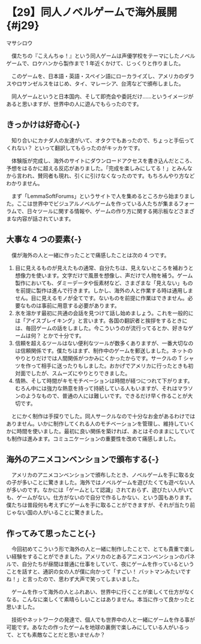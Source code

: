 # 【29】同人ノベルゲームで海外展開{#j29}

<div class="author">マサシロウ</div>

　僕たちの『こえんちゅ！』という同人ゲームは声優学校をテーマにしたノベルゲームで、ロケハンから製作まで 1 年近くかけて、じっくりと作りました。

　このゲームを、日本語・英語・スペイン語にローカライズし、アメリカのダラスやロサンゼルスをはじめ、タイ、マレーシア、台湾などで頒布しました。

　同人ゲームというと日本国内、そして即売会や委託だけ……というイメージがあると思いますが、世界中の人に遊んでもらったのです。

## きっかけは好奇心{-}

　知り合いにカナダ人の友達がいて、オタクでもあったので、ちょっと手伝ってくれない？ といって翻訳してもらったのがキッカケです。

　体験版が完成し、海外のサイトにダウンロードアクセスを書き込んだところ、予想をはるかに超える反応がありました。「完成を楽しみにしてる！」とみんなから言われ、賛同者も現れ、引くに引けなくなったのです。もちろんやり方などわかりません。

　まず「LemmaSoftForums」というサイトで人を集めるところから始まりました。ここは世界中でビジュアルノベルゲームを作っている人たちが集まるフォーラムで、日々ツールに関する情報や、ゲームの作り方に関する掲示板などさまざまな内容が話されています。

## 大事な 4 つの要素{-}

　僕が海外の人と一緒に作ったことで痛感したことは次の 4 つです。

1. 目に見えるものが見えたもの通常、自分たちは、見えないところを補おうと想像力を使います。文字だけで風景を想像し、声だけで人物を補う。ゲーム製作においても、ダミーデータや仮素材など、さまざまな「見えない」ものを前提に製作は進んで行きます。しかし、海外の人と作業する時は通用しません。目に見えるモノが全てです。ないものを前提に作業はできません。必要なものは事前に用意する必要があります。
2. 氷を溶かす最初に共通の会話を見つけて話し始めましょう。これを一般的には「アイスブレイキング」と言います。各国の翻訳者と挨拶をするときには、毎回ゲームの話をしました。今こういうのが流行ってるとか、好きなゲームは何？ とかで十分です。
3. 信頼を超えるツールはない便利なツールが数多くありますが、一番大切なのは信頼関係です。僕たちはまず、制作中のゲームを郵送しました。ネットのやりとりだけでは人間関係がつかみにくかったからです。サークルの T シャツを作って相手に送ったりもしました。おかげでアメリカに行ったときも初対面でしたが、スムーズにやりとりできました。
4. 情熱、そして時間がキモモチベーションは時間が経つにつれて下がります。むろん中には強力な熱意を持って持続している人もいますが、それはマラソンのようなもので、普通の人には難しいです。できるだけ早く作ることが大切です。

　とにかく制作は手探りでした。同人サークルなので十分なお金があるわけではありません。いかに制作してくれる人のモチベーションを管理し、維持していくかに時間を使いました。最初に良い関係を築ければ、あとはそのままにしていても制作は進みます。コミュニケーションの重要性を改めて痛感しました。

## 海外のアニメコンベンションで頒布する{-}

　アメリカのアニメコンベンションで頒布したとき、ノベルゲームを手に取る女の子が多いことに驚きました。海外ではノベルゲームを遊びたくても遊べない人が多いのです。なかには「ゲームとして認識」されておらず、遊びたい人がいても、ゲームがない。仕方がないので自分で作るしかない、という国もあります。僕たちは普段何も考えずにゲームを手に取ることができますが、それが当たり前じゃない国の人がいることに驚きました。

## 作ってみて思ったこと{-}

　今回初めてこういう形で海外の人と一緒に制作したことで、とても貴重で楽しい経験をすることができました。アメリカのとあるアニメコンベンションのパネルで、自分たちが昼間は普通に仕事をしていて、夜にゲームを作っているということを話すと、通訳の女の人が僕に向かって「すごい！ バットマンみたいですね！」と言ったので、思わず大声で笑ってしまいました。

　ゲームを作って海外の人とふれあい、世界中に行くことが楽しくて仕方がなくなる。こんなに楽しくて素晴らしいことはありません。本当に作って良かったと思いました。

　技術やネットワークの発達で、個人でも世界中の人と一緒にゲームを作る事が可能です。あなたの作ったゲームを地球の裏側で楽しみにしている人がいるって、とても素敵なことだと思いませんか？
